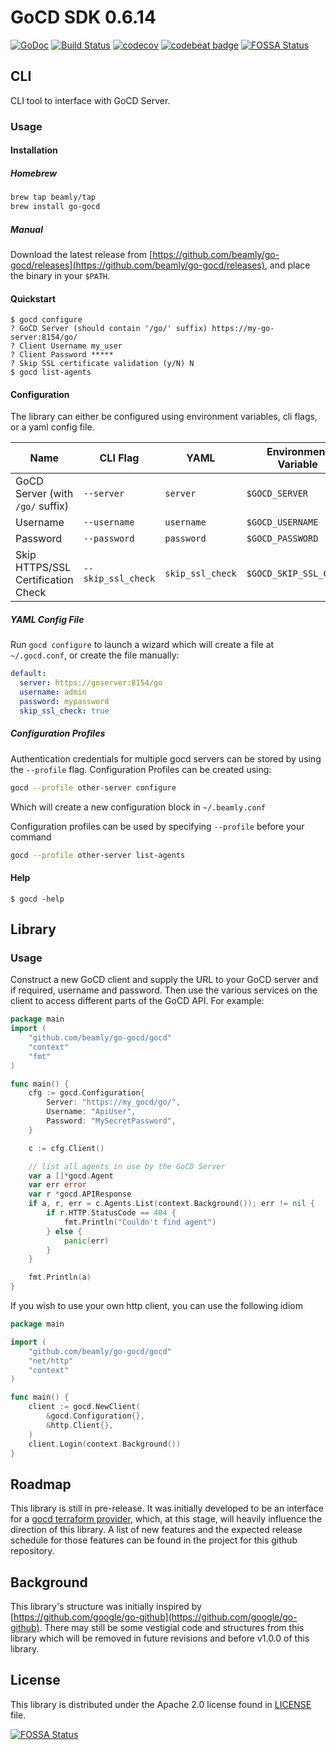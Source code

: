 # GoCD SDK 0.6.14

[![GoDoc](https://godoc.org/github.com/beamly/go-gocd/gocd?status.svg)](https://godoc.org/github.com/beamly/go-gocd/gocd)
[![Build Status](https://travis-ci.org/beamly/go-gocd.svg?branch=master)](https://travis-ci.org/beamly/go-gocd)
[![codecov](https://codecov.io/gh/beamly/go-gocd/branch/master/graph/badge.svg)](https://codecov.io/gh/beamly/go-gocd)
[![codebeat badge](https://codebeat.co/badges/7ac5f505-114f-470f-a9e8-63a3459ac309)](https://codebeat.co/projects/github-com-beamly-go-gocd-master-f9140996-a331-46ca-8faa-8c8d13ca3c01)
[![FOSSA Status](https://app.fossa.io/api/projects/git%2Bgithub.com%2Fbeamly%2Fgo-gocd.svg?type=shield)](https://app.fossa.io/projects/git%2Bgithub.com%2Fbeamly%2Fgo-gocd?ref=badge_shield)

## CLI

CLI tool to interface with GoCD Server.

### Usage

#### Installation

##### Homebrew

``` bash
brew tap beamly/tap
brew install go-gocd
```

##### Manual
Download the latest release from [https://github.com/beamly/go-gocd/releases](https://github.com/beamly/go-gocd/releases),
and place the binary in your `$PATH`.

#### Quickstart

```
$ gocd configure
? GoCD Server (should contain '/go/' suffix) https://my-go-server:8154/go/
? Client Username my_user
? Client Password *****
? Skip SSL certificate validation (y/N) N
$ gocd list-agents
```

#### Configuration
The library can either be configured using environment variables, cli flags, or a yaml config file.

| Name | CLI Flag | YAML | Environment Variable |
|------|----------|------|----------------------|
| GoCD Server (with `/go/` suffix) | `--server` | `server` | `$GOCD_SERVER` |
| Username | `--username` | `username` | `$GOCD_USERNAME` |
| Password | `--password` | `password` | `$GOCD_PASSWORD` |
| Skip HTTPS/SSL Certification Check | `--skip_ssl_check` | `skip_ssl_check` | `$GOCD_SKIP_SSL_CHECK` |

##### YAML Config File

Run `gocd configure` to launch a wizard which will create a file at `~/.gocd.conf`, or create the file manually:

```yaml
default:
  server: https://goserver:8154/go
  username: admin
  password: mypassword
  skip_ssl_check: true
```

##### Configuration Profiles
Authentication credentials for multiple gocd servers can be stored by using the `--profile` flag.
Configuration Profiles can be created using:
```bash
gocd --profile other-server configure
```
Which will create a new configuration block in `~/.beamly.conf`

Configuration profiles can be used by specifying `--profile` before your command
```bash
gocd --profile other-server list-agents
```

#### Help

    $ gocd -help

## Library

### Usage

Construct a new GoCD client and supply the URL to your GoCD server and if required, username and password. Then use the
various services on the client to access different parts of the GoCD API.
For example:

```go
package main
import (
    "github.com/beamly/go-gocd/gocd"
    "context"
    "fmt"
)

func main() {
    cfg := gocd.Configuration{
        Server: "https://my_gocd/go/",
        Username: "ApiUser",
        Password: "MySecretPassword",
    }

    c := cfg.Client()

    // list all agents in use by the GoCD Server
    var a []*gocd.Agent
    var err error
    var r *gocd.APIResponse
    if a, r, err = c.Agents.List(context.Background()); err != nil {
        if r.HTTP.StatusCode == 404 {
            fmt.Println("Couldn't find agent")
        } else {
        	panic(err)
        }
    }

    fmt.Println(a)
}
```

If you wish to use your own http client, you can use the following idiom

```go
package main

import (
    "github.com/beamly/go-gocd/gocd"
	"net/http"
    "context"
)

func main() {
    client := gocd.NewClient(
        &gocd.Configuration{},
        &http.Client{},
    )
    client.Login(context.Background())
}
```

## Roadmap ##
This library is still in pre-release. It was initially developed to be an interface for a [gocd terraform provider](https://github.com/drewsonne/terraform-provider-gocd),
which, at this stage, will heavily influence the direction of this library. A list of new features and the expected release
schedule for those features can be found in the project for this github repository.

## Background ##
This library's structure was initially inspired by [https://github.com/google/go-github](https://github.com/google/go-github).
There may still be some vestigial code and structures from this library which will be removed in future revisions and
before v1.0.0 of this library.

## License ##

This library is distributed under the Apache 2.0 license found in [LICENSE](./LICENSE) file.

[![FOSSA Status](https://app.fossa.io/api/projects/git%2Bgithub.com%2Fbeamly%2Fgo-gocd.svg?type=large)](https://app.fossa.io/projects/git%2Bgithub.com%2Fbeamly%2Fgo-gocd?ref=badge_large)
